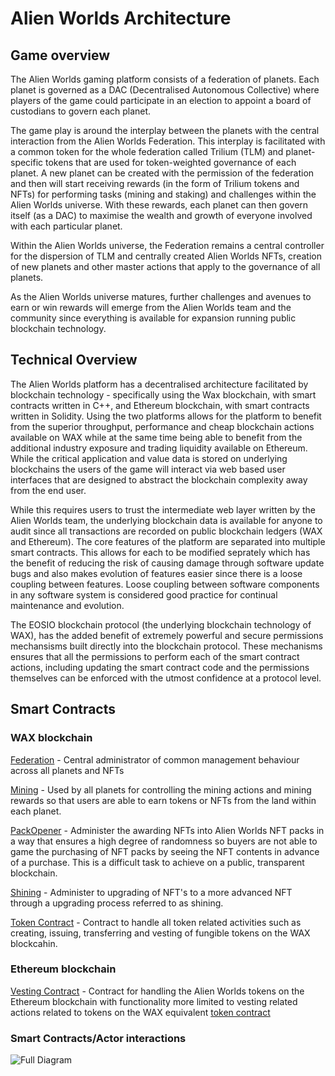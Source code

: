 # Alien Worlds Architecture

## Game overview

The Alien Worlds gaming platform consists of a federation of planets. Each planet is governed as a DAC (Decentralised Autonomous Collective) where players of the game could participate in an election to appoint a board of custodians to govern each planet.

The game play is around the interplay between the planets with the central interaction from the Alien Worlds Federation. This interplay is facilitated with a common token for the whole federation called Trilium (TLM) and planet-specific tokens that are used for token-weighted governance of each planet. A new planet can be created with the permission of the federation and then will start receiving rewards (in the form of Trilium tokens and NFTs) for performing tasks (mining and staking) and challenges within the Alien Worlds universe. With these rewards, each planet can then govern itself (as a DAC) to maximise the wealth and growth of everyone involved with each particular planet.

Within the Alien Worlds universe, the Federation remains a central controller for the dispersion of TLM and centrally created Alien Worlds NFTs, creation of new planets and other master actions that apply to the governance of all planets.

As the Alien Worlds universe matures, further challenges and avenues to earn or win rewards will emerge from the Alien Worlds team and the community since everything is available for expansion running public blockchain technology.

## Technical Overview
The Alien Worlds platform has a decentralised architecture facilitated by blockchain technology - specifically using the Wax blockchain, with smart contracts written in C++, and Ethereum blockchain, with smart contracts written in Solidity. Using the two platforms allows for the platform to benefit from the superior throughput, performance and cheap blockchain actions available on WAX while at the same time being able to benefit from the additional industry exposure and trading liquidity available on Ethereum. While the critical application and value data is stored on underlying blockchains the users of the game will interact via web based user interfaces that are designed to abstract the blockchain complexity away from the end user. 

While this requires users to trust the intermediate web layer written by the Alien Worlds team, the underlying blockchain data is available for anyone to audit since all transactions are recorded on public blockchain ledgers (WAX and Ethereum). The core features of the platform are separated into multiple smart contracts. This allows for each to be modified seprately which has the benefit of reducing the risk of causing damage through software update bugs and also makes evolution of features easier since there is a loose coupling between features. Loose coupling between software components in any software system is considered good practice for continual maintenance and evolution. 

The EOSIO blockchain protocol (the underlying blockchain technology of WAX), has the added benefit of extremely powerful and secure permissions mechansisms built directly into the blockchain protocol. These mechanisms ensures that all the permissions to perform each of the smart contract actions, including updating the smart contract code and the permissions themselves can be enforced with the utmost confidence at a protocol level.

## Smart Contracts

### WAX blockchain
[Federation](./federation.md) - Central administrator of common management behaviour across all planets and NFTs

[Mining](./mining.md) - Used by all planets for controlling the mining actions and mining rewards so that users are able to earn tokens or NFTs from the land within each planet.

[PackOpener](./packopener.md) - Administer the awarding NFTs into Alien Worlds NFT packs in a way that ensures a high degree of randomness so buyers are not able to game the purchasing of NFT packs by seeing the NFT contents in advance of a purchase. This is a difficult task to achieve on a public, transparent blockchain.

[Shining](./shining.md) - Administer to upgrading of NFT's to a more advanced NFT through a upgrading process referred to as shining.

[Token Contract](./token.md) - Contract to handle all token related activities such as creating, issuing, transferring and vesting of fungible tokens on the WAX blockcahin.
### Ethereum blockchain

[Vesting Contract](./vesting.md) - Contract for handling the Alien Worlds tokens on the Ethereum blockchain with functionality more limited to vesting related actions related to tokens on the WAX equivalent [token contract](./token.md)


### Smart Contracts/Actor interactions

![Full Diagram](https://viewer.diagrams.net/?highlight=0000ff&edit=_blank&layers=1&nav=1&title=Alien%20World%20Arch.drawio#R7V1Zl5tImv01OmfmQTpEsD9m2s7unrHb7kp3ueupDwIk0YlABchpz6%2BfCIhAxMIisUly%2BqEqhdgUcePGt38L9d3%2Bx18S57D7FHt%2BuICK92Ohvl9A9E%2FT0f%2FwkZ%2FFEWCbRnFkmwQeOXY68Bz8n08OquToMfD8lDkxi%2BMwCw7sQTeOIt%2FNmGNOksSv7GmbOGSfenC2vnDg2XVC8ei3wMt2xVFLV07H%2F%2BoH2x19MlDIN2vHfdkm8TEiz1tAdZP%2FK77eO%2FRe5Px053jxa%2BWh6oeF%2Bi6J46z4a%2F%2FjnR%2FiwaXDVlz3VPNt%2Bd6JH2VdLvjHn3vg%2B8cv397vfzf%2B%2FfI%2F37%2F9%2B3kJgVXc57sTHsmI%2FO6nWRBtyVtnP%2BlIoR9wwH%2FiIfaThfq4iaPsmXwP0OfMWdMhRMNUHCjHTiUHvsRpkAVxhA6F%2FgZ987jL9iG5wxoPp%2B99XNMDobP2w79Ff%2FWd%2FJH5MYSEzAmiyucwdA5psM5fBD8m8d1jkgbf%2Fd%2F8tAAcProJwvBdHMZJ%2FnPQZLmubaPjaZbEL37lG9VQbRWN2iMZGj%2FJ%2FB%2B1o36aS7RI%2FHjvZ8lPdAq9QKfXkAWyVHVy4PUEN2CTZbSrQA1qJoE5gfi2vPtpmtEfZKbPmXWKycqsO573FQ1DlArznhSTQkb7dRdk%2FvPBcfG3r4gU2BksUa7kM7MPXPJ3PpOP5Zqhwx3FkV%2FOQYkeAq4nZx%2BEeNx%2B9xPPiRyKuWJOARr2RycMthhLLpqPHJRO4pLvdSX%2FPoxfHyhPyOGSRs7ha%2FwlDvIpxUe2ieMF6I4VUNimp5imCCNP9y1Pk8HIgmvVMLrCqGl51qJLtRlsAYqYKrQoX1WhpSqjIQsIyHJDJ9jfF6puBR8miw%2FNmh0eUIBH6mfP7s73jggZbyCZn0Ts%2BUGiCyBJ%2FH383X%2FboG59g6JyzmzgAiIBfQqi3uIuvHpx13N8a%2BPKYGC4lr%2FeoG%2Bi%2BCN%2BPrn%2B4CcBGvP8uegJmRNtQ%2F%2FL6eCjc8ziyvMGEJZNoLOysmmrAl5UxZTgxdD6A%2Bb39dOD%2F1V%2FeYnDPw7%2Fu7N%2F%2B2IFS8OU7Vihg9S%2Bu%2BKhMRillT7K1cijphYiSMZlIKJDASCGNQ6fSOFhaTJ4rB2RT97QMT06bGNedADNFuCxR1z%2BBo4rAAfQxM1lWnRYorK8gEaIpYT04EQMRIw%2Fj9hSmE%2FOsth2H9AJABx%2B5INGv0d%2FbfH%2FkUrlvhBjKhKZ0Rsazh4DKVqnh%2BK8sDj%2FqXhWcRk9vE46P1149GC%2FIXTSDJtS8xWjZEjyyH%2BIsnPSXe37cyurZS056aGwKm%2BCH3j9MeuJA%2B%2Fjh3dPj%2B8bwdu8AiULxYKPE8MeApEULYkIbo1HiqLNWZg239v6VNiOk2wXb%2BPICT%2Bcjj6ejn6M4wOZzv%2F4WfaTcBOWT9nJRmLy95Jk%2FR9B9i880SudfPqj8s37HwQD%2BYef9EOEBqByEf74R%2FW702X5J3rdmZObxsfE9RuHkOwrmZNs%2FawLx%2BAB7QKXJfpppmmxcji5R%2BKHTob0DEa8l%2BGD3L3QWE%2BnxJsNEo6qADqdQ9GqsY%2BGisU%2BpvjF5CoOieWv6WF8UGXyHJo5535MmNo1WRAKzNcbEFiNEOjGam4TgiYV%2BbFGGAV4y70TlFyVDbMFJdBgUaKIkt20GDFEyQ4P1xs4ZgCHwVIIVOyZwVHrIlOiTXZn5u39jy0OHFkd9yHUV46LbaFf8G6a3g6AOHZRobgDjaU3yl%2BXGp1q5GU6py9%2B5u7I9P%2FnuD%2FQ79EU0SNkJrXL5OmKOGyeJQ8zKPWQNlfCuxB9SzMzBjo2ztOb0AAiPN9EEpSfygIa8sK%2FVCa%2BUEKvmSNVlNDr2UDEXmdZuyeURHk38V0fPTh5M3HPQzec8gV1UV%2BfeL8CokP2eTeA1%2Bz6g8Q6eM064aBZ5zYMlZnyJRDlV2iq4pRDyxhtzg1hzh3PC%2BP45Xh4o4VRaKFYZvWhhCxIDEkY4bS0oBqNYojcbCcKIpcIHhPa7kTcDSNJUFJtFyXoDLaLEmoNgiYSJlQxrDQL9xmSJNINWnlvrDELayjXRhuiNDGYx%2BjBQzKr8vXjJ7xcYvQfzz9gWQJp1comxj6t9TEpBBdlk8RY5%2F7701d8cgnSQdxKVYAGe2frP1A%2F0zx%2BpVGQpbEbEgCy6GNJsI4%2BHrSkwTpbP0IiXhq8qTPzMJDCOSBVbW4KkmS9RJvsbaOaEyY8m1hwZpRIIv%2B%2BOHlMxeeDH0lg8qb7XqD7QiE%2FSmJeVaX2VWqMG37mZQEKhVxwDKXySYiGe0lfLpdQMFT1%2BtiYMKBHkFZ9yGFVCh6n78SzfS%2FIzjgdG9y%2FO5l%2FxiWeH%2FpnXYB%2BgOsk3hk%2F4IzT0duccTZ%2BlQT93HPe5Yzz8cuccXqrVItWTbYk%2FI1BQyhcAA36WU6aR060xmyxR6QviA5iFNcItjex1xFiPO10avnQCn2WOyImqMB1wo%2FcCfvA83KjBD3hgdy%2F%2FCJlnQrFp4%2F5098vQeew94b9pZYYaWQzDXRWxO1QlWyHwBxLvbdEvS1GG%2BFtIujapaUWcEDAo2Ml2TYnlqoVKGCh3R7IGNOGNQ4uTqbBk6FQbhxkfZCC73BxoZGPipDtNj5Aax%2B02viUeR2G4JJJPlGC3Bd9cybg0QFBszDb8QBmxYMtisp36z%2BejM0Rb18Dnf8SqfzjTSotxkDNXoZEgpvY7DVivkmK1EYXB3LjdY8N6w06SVV5KbQ7aozP%2FP0hzDWs8%2BztV5bGMQacIMcRhi3jCFkmhzaWnQSI%2Fr4n30PMn%2BtXb%2BaxTmBoqR%2FEGc%2BXpiXSiEaxwdCINcC0Axd4mq25AFiGonreUowK2eeBQCkSVLL72hnmSWtUakDT1U4wfwkgESJjGE87mNNyfpAZ09AWEzHWNLkV7%2BJHHA8etrkyT%2BlonOv13KJKyvTPTf1sj1bzL2eGlDCHWmcnzKMASpuCNhK%2FXOSYUxr5RWXF2NKj32qIVPSRGEadhmFKbDvfHbS7dTT6o%2FMzXP3hvpEvGOD1OtzfCMqhySUadtW%2FtdHSDEVlDWeiJvEmyNKd6H2%2BCdxcu9m9BSWAR4kxt5VGE50yv1Iyqu8Y63zK%2BeKuluu7UuVsbelaT8NPG5UYrERuzi2RS%2BstVM0%2BZOfKnJeqa7sx%2FvFWgaSJ%2B9QN8U9pQ2wMpZMZAwYojyZ9Yd0SoHGuO6iH84f%2B3cXFd3L%2BLKqun5MnaHTnD9XtW50%2FVKVvdf7oNTbDaXw%2F9DXv20FwI9QA2EqbqjQYe8pdRxfDJwdzNrxzQvdY%2BAkUau5AoH91Eg9H%2Bq%2BdFKENKnHxlHxbU3J3JI72TweK8W%2F0OYzhW6jzY4y33XCxmdCGAqjGKh0lf19R83%2FI8lGHygOOkBOrJ9yZ1wF3LZALtkN2LViW0dfU7aBDifdSl8z9IF0LpKWsTFEh3gdoUFNaU%2Bputpyuq9eomer6Bc2qr5LiqVPHGIibxH1mYfTgaOOcKQWKNXuBLCBpAoHT7u52pU4wrbNnwwCx6llejv%2FeN9yJ3PxAZ90sy7KiebUGhCbJpoSGPdKGC3RR3LpPdt6GiJsW45mC2tlAqwFRvVuOFc1lxYynZn3RzIhZ%2F76QctvtOgqYNdQK4PS92Y0IhrjrBGl6fCugPgs82MJU5uyNgoBYvMzxvO81%2FQvfIDI9g0zZcUzevuWSGkV9S4vTGtUJmq4IzYJT7AQ%2BLmcvEwnImFX9Aoaim8CBioX%2Bq5gqWBIibC34TTNMWut9X1rMm6brcxqKxkX7DFenW953RZ9hXsedOVrVc7iZ6yn9g7sb4rJu%2FpWMsXmJ97TvEJMSqzw7vfo5O12SPdlp0upCyVsnjdp9r2TOJE1b9gUzev7GOYb4LzEUFrdhkc41abnGOJZ4WaA2PT3BhgvnpHkcMN3mP1h%2FXOjvpVPTCESJSEAab5OnLEjv4HrXgbKCpqTNnymr4EFWY8%2BtCForU7Er%2F7iUCa5GptiFYqhNCVimdI6vgDKbCpHPsALlE2mxhbaXOm%2FaqhEqkD7u%2FKycRpZB7XNMgzO2WcR7XteV5OSoqLkC%2FVG8xKV4kis4ovZbFLh7jCsV7fbySryjAE%2B2O7TkXKMPla6RA4finFuKs%2BvKgIpkd2poGNNEh7bOZYJStXX4djpDAY%2BqY9M2ZLoQFbJgsPMxOSB49K7QqXEBTVXJ4ZLNapDaDYNM%2B5CrnUbmdai2MO%2BcXRRuyUr%2Fo3eFqLF%2BEP2i%2B7R1KHfcN%2FyxxrRhQoavVT6BmmpQPcUQ4Tmq1SiFWMBsOn8cGQToYgvT5zze7i9FWdXiBkJ3yaL87jH1qZwibz950pD2DiLjwMEvhI2d%2BDrvmBSletOabgOTKVCd9aIuJlS9uWc6EhkUxWBt7T0lBuozVFYaUE7%2FOBMeXNlqVY0yuUiu8eQNMYmlWkdAQTyCaCSvLvFfWNf%2BbwEINOjguA8f3Azbu9sM%2FGfa5ZNCaxVqzJHghMsrzFVeKT5mOFHxXQEsgkgvwM3Xi7sxBuR%2BAX5cjsrSolzEdFpfCCq7MZahvoxwuT7dubmxZrvRkYZRTG%2FAkks7F4zzYBkbSK7TBU0OLzSmAtsAal3NpHWVzUljpLnmSJ3IkCQKgAMMfRfzfENid1957lwxDImRnN3JItp%2FnSCmW3rPCwzSBGFU0Y06O6YHEa9FzAkqrUbamhxUerN0rwEeVPoE4r0t%2BlGHV%2FEnnnGrbxeci2bc4CdcJyLVuCZiqho094Kc2ARQLbRpQ9auo5Sf6%2Bx5%2BBNvnmPiccZpEkm1AvrbjemRO5Bj5WyyMjhNcKnbw3JP3YhUNL5Peaw2fPpn2tBaYTT9juhxvHpH1b4Z9DsJxrpHBwOV9nkq68YBMYFrUgXPmCPWodNyPSeOil3E8piGwQ2Sgvio07atLRZJ8U5K253OdrEOHtklFpVc6I%2FBBh2K%2FNdF7u9EDKG%2Fl8LpOsIpjCHDKVSu6Ax12%2FcEFdD1lc0alJUVDZ0Y3%2BSnNcstY9LBID4j6hNo1z9mNfZoc8S%2FzjLMNYHJEw0zFEgrLAoOxK9NraJGk2dKsju7KUqGZ1zgyHWcZfF%2BNnu1avLxN7aYmjKWOCOf8YksdJfEY5bqV6mLXVt8jdbZejNrR1tdu2321NWOw1xUApha71wCjdNSDKs5EI%2FrgX32%2BZo2gU1NF9OSvtAiNZ%2BL7UCslHs7G0S5FfB7RLFzzOTQLL1spcJLF%2B9cO4Q%2BUYrKdKxNc9Rb6cToK4zVmMghW%2BQKiV1ciEJXPRgoJncrlY92GCrWGFqLJgpqv4CGzo%2FLWWKUz9%2BKRFslK8o8kGjjd7jCm1hm6SYjcfTmjrTKStOtgZRtxVjxaQk4zMdm4m2syQJuaPjHVNIrW6gRTlWpcX4inFX5N0RBBO29ceItTlkDklwlXOPAlfdwucllbtQIt5V4O5VPPRlm2Vvqiov9X2rGSudMriMu8%2FmyZEdbZ00xVlMrMCbvs9dgy%2BbOX0BDz0fd3A2xjs%2FXso5Psb%2BnCxKxS3mhLVy3ShKktmalEmfqI0DciZRgtEoJtj4MXSBusKzJuEGMDurl6T9vr67SkB%2Bu49cqA8mlBpX71yxDSFJ8xksW6ywODBKLJEqXNu8h4hMna%2FSiwaKILvEyDBJnNH4gaWMv7NYZt8dJUSmNG%2BWM8zkqw9XfqClfKLppE%2F%2FPI07yOfWAVKLjfi1xf9zkPmA3V2zEYiRQOd2dZuxcb6qnLW4Dw7fkblmlzfVyLvVmDLjc7a4Eb88SbGrSlg%2BlVEkeMW5mmHKJC%2F9aokubex5PoHD0LJwspkw9%2B7kU%2FhhHx1Sq1z8do21epvAk898DLxMcNhGzUW6PtPK1MojADlXWbABVLoVuMmkeAJHHb34xdmVdAGahXYNX%2FhWGddvOpxlv45I0FOW0iu4fBmnmSz2ShbW%2FaJehLAxsHMAin%2FJ8V6m4xapp0O2hxdeKGcghoKJ7czK8Nh1btGQNjKmwyauPocNYNjy%2FjuIwVENLm7ZTzTwR%2BqbK7l%2BQFMZtKFikNV0wFtmIYf1FCWglDj2RYxC75GMgawtwm3zSXg1IhazIMAydLKEKV4LyqcAVV5VzTErpkknWK5KhubBIc1lDJ3J3cZKP2vtKAMp5IkvHQmnDW3u4MClgdzPvjc4yZV%2FBSy9YasQZNi4v0doCYs3GPKWgzddxhzzV7NPIbVkWC7olVWau15YFoBiUO0LBqguaT84kq4zkbgA2u4epkNtmBuIjoHFtyCh9jCzFiLFQj4UU8%2FXjp4IIYjdwMl8i0rwGaO9Cc7Pzq7oSWqnp3VBHjUejIuJofDOboYKoVpydUwerCZUm9Trsnc1aUY0Y1Etnai5r06FOW02O28hZzRpXL40Ptmi%2FwphCOFFFpenBJYEVH0v7DAm%2FLBhIUl%2Ba2HTKOI4T9zy4bnyM7oV%2B1GYNC7GPwUnLw9ROywO3uJhhMBn3UAdUBSO%2FUR%2Fr34mPlYcErs%2BXODh3QJj5MAwOKZ5CmmbghvER9w5tyTGoNkKZpTGpyYdtlyxU7TACJWH%2BQ%2FSkrakpdUnww5AFtdodrNPXPKMBEldS84yaRpqjFcQ1dKPxC01AbZLcgEFbwp5sSIOwp6GteBsGXGkGE%2F4%2BmRx3UVTsuSWw2AZSHfpvDG%2FV1roqimOl6%2FAWBB2YKx3aGgCmoZmK3s2KJYpp5buUgp0tWDoHSt%2FRaMpY%2BRtU9cyX464YSYqUlFeZoM7TIO0AmKXC7FvjFXpi998BFx0wxon4szjb7NJSuiWsDYcwUQb99vAvvCPtEIVVt89TVmtx4FjWeF5tKnV9iy%2FRyxz5C9CxdWtqbBRnPpZ0hG7Aba39CtDkSUjyFFZhH2dbB1a7xQ4g09pcEMnSptlZbTKtadWjqF94kSQ4%2FFbYpCYifdESj95adO6aiKmdhUyJVCgR3msCb0ZhMD5cxjTMlWHpdQLg2HRmioEx59LZG5kJZGboK0U51ZgHPLWpHdX18aiNNrO6QWq7ZT6CnZHUk2ZsLgxCuMXoxAJ7E0v6JidJaloqusqQCysQQ0XSa3hiahEdRLdCLV2kJv2UcXG3YpPWQ2wax4oCoG6uIFfHSNXtlW3PJzuJLis5xQmMVdIV4g4%2FWr3GSeilcjqT0d69Uxx2YOm1FLfU4fwcJxpPp%2BO4asjNryU%2BGZfz0kgGqSWvz0FVY%2FU5ODEpiVUOzpW70GS%2BiJz0a4tdOlzpla5hfEyFaot1xaemJDHq71Yo6c1YlU%2Bg1UPqGqfk%2BlID9opPstdsdVaLlejEPlvqynAERx7J%2FCZ1lXOtQg1J09Ypa5Pv1qTPz3GzGORPbVwMWCp%2FpIbbbXLUqM2i25nO6mGWH6mUiC3olh2jucU70YZj5E62slKBdmo3yi2OsenSEg29ks5ILDxuT25AQ8wuTOtWFmbNIrrI6U7XVdfAtLni0ICkuwmzh4uFodt0ljiJtqtX58fcCgu4lu3c5DO2kYpCo4OqGziNn2CKQev9J745IPIOInj7daZSaI2VcnoMsVD3aCG8NQXcRNPBh8%2FP6MA%2Fnx%2FQfx%2BCxEvig1gv5YqrtF9lGw9D5WQNWxPnftIi7WXtvmqxfsd9%2BXwgaRekYP8TTsn4jpO66tIp3rBwrtZlsOLiaS5mAwMQd%2BdTHg3p5PPkUCQ4t4eEq%2BzdoHHFmVQA58ZBc4T4PE1Vb6oFas24dm6ECvq2X78o2huoOiecaFPUZ4a0bspV4a2iY7K2nxYFcyacDqNY1yTXRnj8ZlsMEPZcDP3YEDYnuM2NTtb80VYVtLmIzEzzO1N%2BNFddYQlJs4KRya65c948cJpp4mfpVA80XvImGfojTzwQo4a%2Bkt5CLiLzBAnWUjEbV4abXMa%2Bvobg%2FSKLhEQ2TRdjiSaVssvE6WqnZ36eWfN8yxRXDYmCrjTEIKomV2KtdHlUBrG8cXUUyxJUIwyjaMH46G%2FzYsDcYKJfnnE6BWPqI9RbtQuSQ90zm2VTxE5idZby1UdeUK9VPnoi37BWnEPXVkV7sCbBPhwN%2B7ZoDhama4vG7VA7Al3ywNvgbHPmOMuWpGdY6so6OfEUWvRimnGyxJgHUXqIPLRd5SqHi7GFDdz1irOgSNSUBqx6i5WVppoVvQJ9zjeLi512Ju9OJ%2Fc712%2FXQWxpwp8IjcrE65IFMVDdbAARpmzjhClWHgFgpRsVxzEfVtE5UbwGuh0fc3YK%2BeAubBpCWUH%2Fu5Ok9PwzcnODtLRVW3%2ByJyLQQFTficovBiugJruJ6LuD6DIDfdPUI4a%2B9ZVdXQOTDpNoTx%2BSveGNszcTaLFGA1GpCHM5s9cERE7F7AhuVWZnGVdZ2ZWIoLLdxvnELgV1x6dcAa%2BLjTkrvP6Q%2FjLE3o5VAKeUNyHFypURuybJ%2B0HCjVmtnyTbAEeLY5IUpBPG6WLdndcCBe2Ti1zxHN%2FaSCNXDNfy15teICWQaNAvgXQeqqolnHBqoCJuug842Q4d%2BkZSWxTKNmJIy%2F2wS%2B3EsZX3Z%2BQaUbq%2FBq6BknCsObkGKuJuOR%2FXDFXnsgkSN8Q1okn%2Fc7bLA6d%2BDYqpma9roRjYwXw2PcWY9pWJM1BS8n1eirHtsSimrinAtVKMKoozHzDFHPe%2FCsnUzdiVkAyQGXWupy5%2Bc3sg2nds0W5u6ZyMImsi2tThsK%2F%2FX6y0xrkpoWLz5VE7W1o4r7Gqdas6eXadVWrqpqBurrK6hKba63y%2BWeNIVVmV5sC%2BqZZGC%2Fgni4nq3l93mE5a14%2FCSdpfSdJbSPurvKdEduoHWnS68vyDH3lF1LuYlZQ3pnCdxMtB4L7gO%2Fj7A5oXv3gTGeKvuVp609KtlZPyFllcB0%2FyzJ7srXMgXAJtpTD%2FIHvLS0qlo49JHGfV05EEs%2FsUe3iaPvw%2F)